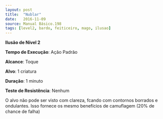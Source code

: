 ```yaml
---
layout: post
title:  "Nublar"
date:   2016-11-09
source: Manual Básico.198
tags: [level2, bardo, feiticeiro, mago, ilusao]
---
```


**Ilusão de Nível 2**

**Tempo de Execução**: Ação Padrão

**Alcance**: Toque

**Alvo**: 1 criatura

**Duração**: 1 minuto

**Teste de Resistência**: Nenhum

O alvo não pode ser visto com clareza, fcando com contornos borrados e ondulantes. Isso fornece os mesmo benefícios de camuﬂagem (20% de chance de falha)